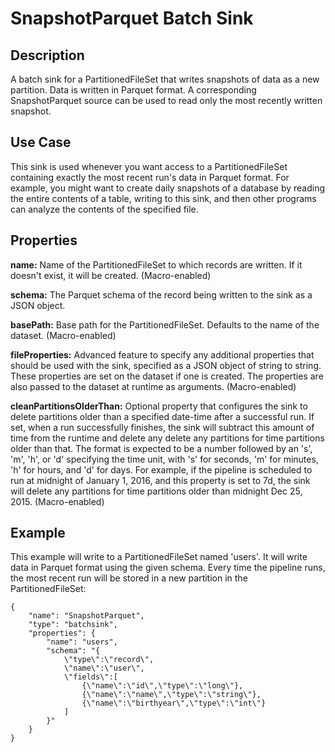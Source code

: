 # SnapshotParquet Batch Sink


Description
-----------
A batch sink for a PartitionedFileSet that writes snapshots of data as a new
partition. Data is written in Parquet format. A corresponding SnapshotParquet source
can be used to read only the most recently written snapshot.


Use Case
--------
This sink is used whenever you want access to a PartitionedFileSet containing exactly the
most recent run's data in Parquet format. For example, you might want to create daily
snapshots of a database by reading the entire contents of a table, writing to this sink,
and then other programs can analyze the contents of the specified file.


Properties
----------
**name:** Name of the PartitionedFileSet to which records are written.
If it doesn't exist, it will be created. (Macro-enabled)

**schema:** The Parquet schema of the record being written to the sink as a JSON object.

**basePath:** Base path for the PartitionedFileSet. Defaults to the name of the dataset. (Macro-enabled)

**fileProperties:** Advanced feature to specify any additional properties that should be used with the sink,
specified as a JSON object of string to string. These properties are set on the dataset if one is created.
The properties are also passed to the dataset at runtime as arguments. (Macro-enabled)

**cleanPartitionsOlderThan:** Optional property that configures the sink to delete partitions older than a specified date-time after a successful run.
If set, when a run successfully finishes, the sink will subtract this amount of time from the runtime and delete any delete any partitions for time partitions older than that.
The format is expected to be a number followed by an 's', 'm', 'h', or 'd' specifying the time unit, with 's' for seconds,
'm' for minutes, 'h' for hours, and 'd' for days. For example, if the pipeline is scheduled to run at midnight of January 1, 2016,
and this property is set to 7d, the sink will delete any partitions for time partitions older than midnight Dec 25, 2015. (Macro-enabled)


Example
-------
This example will write to a PartitionedFileSet named 'users'. It will write data in Parquet format
using the given schema. Every time the pipeline runs, the most recent run will be stored in
a new partition in the PartitionedFileSet:

    {
        "name": "SnapshotParquet",
        "type": "batchsink",
        "properties": {
            "name": "users",
            "schema": "{
                \"type\":\"record\",
                \"name\":\"user\",
                \"fields\":[
                    {\"name\":\"id\",\"type\":\"long\"},
                    {\"name\":\"name\",\"type\":\"string\"},
                    {\"name\":\"birthyear\",\"type\":\"int\"}
                ]
            }"
        }
    }
